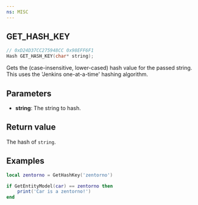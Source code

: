 ```yaml
---
ns: MISC
---
```

## GET_HASH_KEY

```c
// 0xD24D37CC275948CC 0x98EFF6F1
Hash GET_HASH_KEY(char* string);
```

Gets the (case-insensitive, lower-cased) hash value for the passed string. This uses the 'Jenkins one-at-a-time' hashing
algorithm.

## Parameters
* **string**: The string to hash.

## Return value
The hash of `string`.

## Examples
```lua
local zentorno = GetHashKey('zentorno')

if GetEntityModel(car) == zentorno then
    print('Car is a zentorno!')
end
```